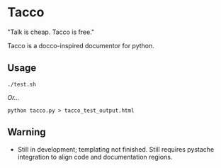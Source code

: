 Tacco
=====
"Talk is cheap.  Tacco is free."

Tacco is a docco-inspired documentor for python.

Usage
-----
    ./test.sh

_Or..._

    python tacco.py > tacco_test_output.html

Warning
-------
- Still in development; templating not finished.  Still requires pystache 
  integration to align code and documentation regions.

